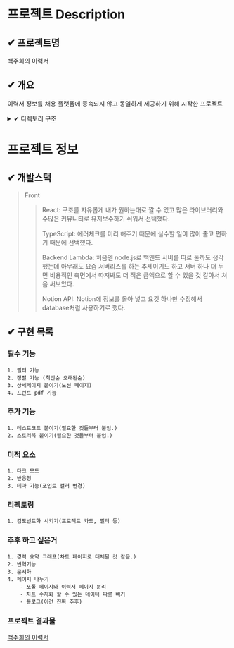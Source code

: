 # 프로젝트 Description

## ✔ 프로젝트명

백주희의 이력서

<!-- FIXME: 프로젝트 소개 혹은 개요로 수정.  -->
<!-- ## ✔ 프로젝트인지 소개 -->

## ✔ 개요

<!-- FIXME: 내용을 정제하여 적기 -->
<!-- 여러가지 취업사이트의 정보 입력을 여러 번 하는 것이 귀찮아서 정보를 한 곳에 모아 동일한 정보의 같은 이력서를 보여주기 위해 만들어진 프로젝트. -->

이력서 정보를 채용 플랫폼에 종속되지 않고 동일하게 제공하기 위해 시작한 프로젝트

<details>
<!-- TODO: 각 폴더별 간단한 설명이 필요 -->
<summary> ✔ 디렉토리 구조</summary>
<code>
  ┣ 📂public
  ┃ ┣ 📜brachiosaurus.png
  ┃ ┣ 📜favicon.ico
  ┃ ┣ 📜index.html
  ┃ ┣ 📜manifest.json
  ┃ ┗ 📜robots.txt
  ┣ 📂src
  ┃ ┣ 📂api
  ┃ ┃ ┣ 📜customAxios.ts
  ┃ ┃ ┣ 📜errorHandler.ts
  ┃ ┃ ┗ 📜notion.ts
  ┃ ┣ 📂assets
  ┃ ┃ ┣ 📂images
  ┃ ┃ ┃ ┗ 📜apng_loader-ball.png
  ┃ ┃ ┗ 📂scss
  ┃ ┃ ┃ ┣ 📂font
  ┃ ┃ ┃ ┃ ┣ 📜Montserrat.scss
  ┃ ┃ ┃ ┃ ┣ 📜NotoSansKR.scss
  ┃ ┃ ┃ ┃ ┗ 📜index.scss
  ┃ ┃ ┃ ┣ 📜_mediaQueries.scss
  ┃ ┃ ┃ ┣ 📜_mixins.scss
  ┃ ┃ ┃ ┣ 📜_reset.scss
  ┃ ┃ ┃ ┗ 📜_variables.scss
  ┃ ┣ 📂components
  ┃ ┃ ┣ 📂custom
  ┃ ┃ ┃ ┣ 📜DChip.tsx
  ┃ ┃ ┃ ┗ 📜ToggleChip.tsx
  ┃ ┃ ┣ 📂utils
  ┃ ┃ ┣ 📜Loading.scss
  ┃ ┃ ┗ 📜Loading.tsx
  ┃ ┣ 📂constants
  ┃ ┃ ┗ 📜MainStack.tsx
  ┃ ┣ 📂context
  ┃ ┃ ┗ 📜ColorModeContext.ts
  ┃ ┣ 📂data
  ┃ ┃ ┣ 📜DB_company.json
  ┃ ┃ ┣ 📜DB_profileInfo.json
  ┃ ┃ ┣ 📜DB_project.json
  ┃ ┃ ┣ 📜DB_role.json
  ┃ ┃ ┗ 📜DB_stack.json
  ┃ ┣ 📂hooks
  ┃ ┣ 📂layout
  ┃ ┃ ┣ 📂header
  ┃ ┃ ┃ ┣ 📜Header.scss
  ┃ ┃ ┃ ┣ 📜Header.tsx
  ┃ ┃ ┃ ┗ 📜MenuPopupState.tsx
  ┃ ┃ ┣ 📂nav
  ┃ ┃ ┃ ┣ 📜Nav.scss
  ┃ ┃ ┃ ┣ 📜Nav.tsx
  ┃ ┃ ┃ ┗ 📜ProfileInfoBox.tsx
  ┃ ┃ ┣ 📜FixButton.scss
  ┃ ┃ ┣ 📜Layout.scss
  ┃ ┃ ┣ 📜Layout.tsx
  ┃ ┃ ┣ 📜ThemeCustomized.scss
  ┃ ┃ ┗ 📜ThemeCustomized.tsx
  ┃ ┣ 📂pages
  ┃ ┃ ┣ 📂resume
  ┃ ┃ ┃ ┣ 📂card
  ┃ ┃ ┃ ┃ ┣ 📜CardListItem.tsx
  ┃ ┃ ┃ ┃ ┗ 📜SubListItem.tsx
  ┃ ┃ ┃ ┣ 📂filter
  ┃ ┃ ┃ ┃ ┗ 📜FilterOption.tsx
  ┃ ┃ ┃ ┣ 📜Main.scss
  ┃ ┃ ┃ ┗ 📜Main.tsx
  ┃ ┃ ┗ 📜MainForProject.tsx
  ┃ ┣ 📂redux
  ┃ ┃ ┣ 📂modules
  ┃ ┃ ┃ ┗ 📜pointColor.ts
  ┃ ┃ ┣ 📜actions.ts
  ┃ ┃ ┣ 📜rootReducer.ts
  ┃ ┃ ┗ 📜store.ts
  ┃ ┣ 📂theme
  ┃ ┃ ┗ 📜Theme.tsx
  ┃ ┣ 📂types
  ┃ ┃ ┣ 📜global.d.ts
  ┃ ┃ ┗ 📜images.d.ts
  ┃ ┣ 📂utils
  ┃ ┃ ┗ 📜String.tsx
  ┃ ┣ 📜App.scss
  ┃ ┣ 📜App.tsx
  ┃ ┣ 📜index.css
  ┃ ┗ 📜index.tsx
  ┣ 📜.eslintrc.js
  ┣ 📜.gitignore
  ┣ 📜.prettierrc.json
  ┣ 📜README.md
  ┣ 📜TODO.md
  ┣ 📜craco.config.js
  ┣ 📜initSetting.md
  ┣ 📜package-lock.json
  ┣ 📜package.json
  ┣ 📜react-app-env.d.ts
  ┣ 📜tsconfig.json
  ┗ 📜tsconfig.paths.json
  </code>    
</details>

# 프로젝트 정보

## ✔ 개발스택

<!-- FIXME: 프로젝트를 만든 node version도 필요 -->

> Front
>
> > React: 구조를 자유롭게 내가 원하는대로 짤 수 있고 많은 라이브러리와 수많은 커뮤니티로 유지보수하기 쉬워서 선택했다.
> >
> > TypeScript: 에러체크를 미리 해주기 때문에 실수할 일이 많이 줄고 편하기 때문에 선택했다.
> >
> > Backend
> > Lambda: 처음엔 node.js로 백엔드 서버를 따로 둘까도 생각했는데 아무래도 요즘 서버리스를 하는 추세이기도 하고
> > 서버 하나 더 두면 비용적인 측면에서 따져봐도 더 적은 금액으로 할 수 있을 것 같아서 처음 써보았다.
> >
> > Notion API: Notion에 정보를 몰아 넣고 요것 하나만 수정해서 database처럼 사용하기로 했다.

<!-- FIXME: 프로젝트를 클론받아 설치하여 확인할 수 있는 방법에 대해서 추가 -->

## ✔ 구현 목록

### 필수 기능

    1. 필터 기능
    2. 정렬 기능 (최신순 오래된순)
    3. 상세페이지 붙이기(노션 페이지)
    4. 프린트 pdf 기능

### 추가 기능

    1. 테스트코드 붙이기(필요한 것들부터 붙임.)
    2. 스토리북 붙이기(필요한 것들부터 붙임.)

<!-- FIXME: UI 로 적으면 좋을 것 같아요 -->

### 미적 요소

    1. 다크 모드
    2. 반응형
    3. 테마 기능(포인트 컬러 변경)

### 리펙토링

    1. 컴포넌트화 시키기(프로젝트 카드, 필터 등)

<!-- FIXME: 추후 작업 예정 목록 -->

### 추후 하고 싶은거

    1. 경력 요약 그래프(차트 페이지로 대체될 것 같음.)
    2. 번역기능
    3. 문서화
    4. 페이지 나누기
        - 포폴 페이지와 이력서 페이지 분리
        - 차트 수치화 할 수 있는 데이터 따로 빼기
        - 블로그(이건 진짜 추후)

### 프로젝트 결과물

[백주희의 이력서](https://juhee-playground.github.io/)
